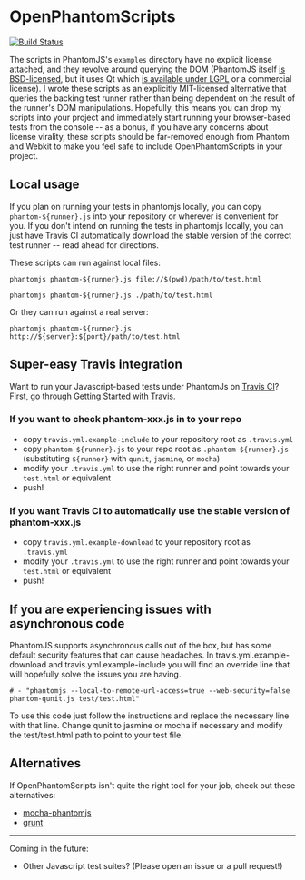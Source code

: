 # OpenPhantomScripts

[![Build Status](https://secure.travis-ci.org/mark-rushakoff/OpenPhantomScripts.png?branch=master)](http://travis-ci.org/mark-rushakoff/OpenPhantomScripts)

The scripts in PhantomJS's `examples` directory have no explicit license attached, and they revolve around querying the DOM (PhantomJS itself [is BSD-licensed](https://github.com/ariya/phantomjs/blob/master/LICENSE.BSD), but it uses Qt which [is available under LGPL](http://qt.nokia.com/products/licensing/) or a commercial license).
I wrote these scripts as an explicitly MIT-licensed alternative that queries the backing test runner rather than being dependent on the result of the runner's DOM manipulations.
Hopefully, this means you can drop my scripts into your project and immediately start running your browser-based tests from the console -- as a bonus, if you have any concerns about license virality, these scripts should be far-removed enough from Phantom and Webkit to make you feel safe to include OpenPhantomScripts in your project.

## Local usage

If you plan on running your tests in phantomjs locally, you can copy `phantom-${runner}.js` into your repository or wherever is convenient for you.
If you don't intend on running the tests in phantomjs locally, you can just have Travis CI automatically download the stable version of the correct test runner -- read ahead for directions.

These scripts can run against local files:

    phantomjs phantom-${runner}.js file://$(pwd)/path/to/test.html

    phantomjs phantom-${runner}.js ./path/to/test.html

Or they can run against a real server:

    phantomjs phantom-${runner}.js http://${server}:${port}/path/to/test.html

## Super-easy Travis integration

Want to run your Javascript-based tests under PhantomJs on [Travis CI](http://travis-ci.org/)?
First, go through [Getting Started with Travis](http://about.travis-ci.org/docs/user/getting-started/).

### If you want to check phantom-xxx.js in to your repo

* copy `travis.yml.example-include` to your repository root as `.travis.yml`
* copy `phantom-${runner}.js` to your repo root as `.phantom-${runner}.js` (substituting `${runner}` with `qunit`, `jasmine`, or `mocha`)
* modify your `.travis.yml` to use the right runner and point towards your `test.html` or equivalent
* push!

### If you want Travis CI to automatically use the stable version of phantom-xxx.js

* copy `travis.yml.example-download` to your repository root as `.travis.yml`
* modify your `.travis.yml` to use the right runner and point towards your `test.html` or equivalent
* push!

## If you are experiencing issues with asynchronous code

PhantomJS supports asynchronous calls out of the box, but has some default security features that can cause headaches. In travis.yml.example-download and travis.yml.example-include you will find an override line that will hopefully solve the issues you are having.

	# - "phantomjs --local-to-remote-url-access=true --web-security=false phantom-qunit.js test/test.html"

To use this code just follow the instructions and replace the necessary line with that line. Change qunit to jasmine or mocha if necessary and modify the test/test.html path to point to your test file.

## Alternatives

If OpenPhantomScripts isn't quite the right tool for your job, check out these alternatives:

* [mocha-phantomjs](http://metaskills.net/mocha-phantomjs/)
* [grunt](https://github.com/cowboy/grunt)

----

Coming in the future:

* Other Javascript test suites? (Please open an issue or a pull request!)
